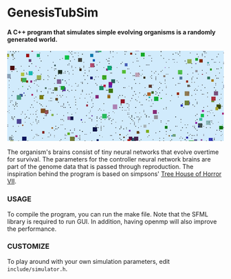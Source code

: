 # GenesisTubSim

#### A C++ program that simulates simple evolving organisms is a randomly generated world.

![](https://github.com/RamtinAlami/GenesisTubSim/blob/master/img/top.gif)

The organism's brains consist of tiny neural networks that evolve overtime for survival. The parameters for the controller neural network brains are part of the genome data that is passed through reproduction. The inspiration behind the program is based on simpsons' [Tree House of Horror VII](https://simpsons.fandom.com/wiki/Treehouse_of_Horror_VII).

### USAGE

To compile the program, you can run the make file. Note that the SFML library is required to run GUI. In addition, having openmp will also improve the performance.

### CUSTOMIZE

To play around with your own simulation parameters, edit <code class="language-plaintext highlighter-rouge">include/simulator.h</code>.
